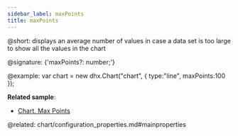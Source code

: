 ```yaml
---
sidebar_label: maxPoints
title: maxPoints
---          
```


@short: displays an average number of values in case a data set is too large to show all the values in the chart

@signature: {'maxPoints?: number;'}

@example: 
var chart = new dhx.Chart("chart", {
	type:"line",
	maxPoints:100
});

**Related sample**:
- [Chart. Max Points](https://snippet.dhtmlx.com/6917eudu)

@related:
chart/configuration_properties.md#mainproperties
